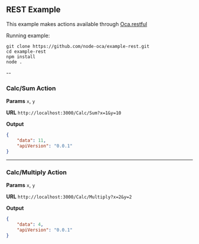 ## REST Example

This example makes actions available through [Oca.restful](https://node-oca.github.io/docs/class/src/Provider.js~Provider.html#static-method-restful)

Running example:
```
git clone https://github.com/node-oca/example-rest.git
cd example-rest
npm install
node .
```
--

### Calc/Sum Action

**Params**
`x`, `y`

**URL**
`http://localhost:3000/Calc/Sum?x=1&y=10`

**Output**
```json
{
    "data": 11,
    "apiVersion": "0.0.1"
}
```
---

### Calc/Multiply Action

**Params**
`x`, `y`

**URL**
`http://localhost:3000/Calc/Multiply?x=2&y=2`

**Output**
```json
{
    "data": 4,
    "apiVersion": "0.0.1"
}
```
